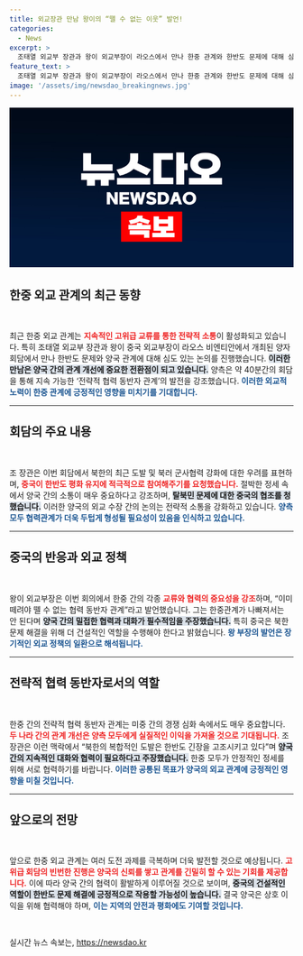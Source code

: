 ```yaml
---
title: 외교장관 만남 왕이의 “뗄 수 없는 이웃” 발언!
categories:
  - News
excerpt: >
  조태열 외교부 장관과 왕이 외교부장이 라오스에서 만나 한중 관계와 한반도 문제에 대해 심도 있는 논의를 진행했다. 이들은 전략적 협력 관계의 중요성을 강조하며, 최근 북한의 복합 도발에 대한 우려와 함께 중국의 건설적 역할을 촉구했다.
feature_text: >
  조태열 외교부 장관과 왕이 외교부장이 라오스에서 만나 한중 관계와 한반도 문제에 대해 심도 있는 논의를 진행했다. 이들은 전략적 협력 관계의 중요성을 강조하며, 최근 북한의 복합 도발에 대한 우려와 함께 중국의 건설적 역할을 촉구했다.
image: '/assets/img/newsdao_breakingnews.jpg'
---
```


<p><img src="/assets/img/newsdao_breakingnews.jpg" alt="bookingtag 속보" /></p>

<h2 data-ke-size="size26">한중 외교 관계의 최근 동향</h2>

<p data-ke-size="size16">&nbsp;</p>

<p>최근 한중 외교 관계는 <b><span style="color: #ee2323;">지속적인 고위급 교류를 통한 전략적 소통</span></b>이 활성화되고 있습니다. 특히 조태열 외교부 장관과 왕이 중국 외교부장이 라오스 비엔티안에서 개최된 양자회담에서 만나 한반도 문제와 양국 관계에 대해 심도 있는 논의를 진행했습니다. <b><span style="background-color: #21538527;">이러한 만남은 양국 간의 관계 개선에 중요한 전환점이 되고 있습니다.</span></b> 양측은 약 40분간의 회담을 통해 지속 가능한 ‘전략적 협력 동반자 관계’의 발전을 강조했습니다. <b><span style="color: #1a5490;">이러한 외교적 노력이 한중 관계에 긍정적인 영향을 미치기를 기대합니다.</span></b></p>

<hr>

<h2 data-ke-size="size26">회담의 주요 내용</h2>

<p data-ke-size="size16">&nbsp;</p>

<p>조 장관은 이번 회담에서 북한의 최근 도발 및 북러 군사협력 강화에 대한 우려를 표현하며, <b><span style="color: #ee2323;">중국이 한반도 평화 유지에 적극적으로 참여해주기를 요청했습니다.</span></b> 절박한 정세 속에서 양국 간의 소통이 매우 중요하다고 강조하며, <b><span style="background-color: #21538527;">탈북민 문제에 대한 중국의 협조를 청했습니다.</span></b> 이러한 양국의 외교 수장 간의 논의는 전략적 소통을 강화하고 있습니다. <b><span style="color: #1a5490;">양측 모두 협력관계가 더욱 두텁게 형성될 필요성이 있음을 인식하고 있습니다.</span></b></p>

<hr>

<h2 data-ke-size="size26">중국의 반응과 외교 정책</h2>

<p data-ke-size="size16">&nbsp;</p>

<p>왕이 외교부장은 이번 회의에서 한중 간의 각종 <b><span style="color: #ee2323;">교류와 협력의 중요성을 강조</span></b>하며, “이미 떼려야 뗄 수 없는 협력 동반자 관계”라고 발언했습니다. 그는 한중관계가 나빠져서는 안 된다며 <b><span style="background-color: #21538527;">양국 간의 밀접한 협력과 대화가 필수적임을 주장했습니다.</span></b> 특히 중국은 북한 문제 해결을 위해 더 건설적인 역할을 수행해야 한다고 밝혔습니다. <b><span style="color: #1a5490;">왕 부장의 발언은 장기적인 외교 정책의 일환으로 해석됩니다.</span></b></p>

<hr>

<h2 data-ke-size="size26">전략적 협력 동반자로서의 역할</h2>

<p data-ke-size="size16">&nbsp;</p>

<p>한중 간의 전략적 협력 동반자 관계는 미중 간의 경쟁 심화 속에서도 매우 중요합니다. <b><span style="color: #ee2323;">두 나라 간의 관계 개선은 양측 모두에게 실질적인 이익을 가져올 것으로 기대됩니다.</span></b> 조 장관은 이런 맥락에서 “북한의 복합적인 도발은 한반도 긴장을 고조시키고 있다”며 <b><span style="background-color: #21538527;">양국 간의 지속적인 대화와 협력이 필요하다고 주장했습니다.</span></b> 한중 모두가 안정적인 정세를 위해 서로 협력하기를 바랍니다. <b><span style="color: #1a5490;">이러한 공통된 목표가 양국의 외교 관계에 긍정적인 영향을 미칠 것입니다.</span></b></p>

<hr>

<h2 data-ke-size="size26">앞으로의 전망</h2>

<p data-ke-size="size16">&nbsp;</p>

<p>앞으로 한중 외교 관계는 여러 도전 과제를 극복하며 더욱 발전할 것으로 예상됩니다. <b><span style="color: #ee2323;">고위급 회담의 빈번한 진행은 양국의 신뢰를 쌓고 관계를 긴밀히 할 수 있는 기회를 제공합니다.</span></b> 이에 따라 양국 간의 협력이 활발하게 이루어질 것으로 보이며, <b><span style="background-color: #21538527;">중국의 건설적인 역할이 한반도 문제 해결에 긍정적으로 작용할 가능성이 높습니다.</span></b> 결국 양국은 상호 이익을 위해 협력해야 하며, <b><span style="color: #1a5490;">이는 지역의 안전과 평화에도 기여할 것입니다.</span></b></p>

<p data-ke-size="size16">&nbsp;</p>
실시간 뉴스 속보는, <a href="https://newsdao.kr" rel="dofollow">https://newsdao.kr</a>


